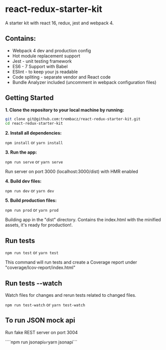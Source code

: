 # react-redux-starter-kit
A starter kit with react 16, redux, jest and webpack 4.

## Contains:

* Webpack 4 dev and production config
* Hot module replacement support
* Jest - unit testing framework
* ES6 - 7 Support with Babel
* ESlint - to keep your js readable
* Code spliting - separate vendor and React code
* Bundle Analyzer included (uncomment in webpack configuration files)

## Getting Started

**1. Clone the repository to your local machine by running:**

```bash
git clone git@github.com:trembacz/react-redux-starter-kit.git
cd react-redux-starter-kit
```

**2. Install all dependencies:**

```npm install``` or ```yarn install```

**3. Run the app:**

```npm run serve``` or ```yarn serve```

Run server on port 3000 (localhost:3000/dist) with HMR enabled

**4. Build dev files:**

```npm run dev``` or ```yarn dev```

**5. Build production files:**

```npm run prod``` or ```yarn prod```

Building app in the "dist" directory. Contains the index.html with the minified assets, it's ready for production!.

## Run tests

```npm run test``` or ```yarn test```

This command will run tests and create a Coverage report under "coverage/lcov-report/index.html"

## Run tests --watch

Watch files for changes and rerun tests related to changed files.

```npm run test-watch``` or ```yarn test-watch```

## To run JSON mock api

Run fake REST server on port 3004

````npm run jsonapi``` or ```yarn jsonapi```

